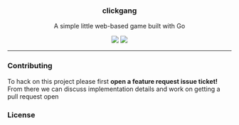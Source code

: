 <p align="center">
  <h3 align="center">clickgang</h3>
  <p align="center">A simple little web-based game built with Go</p>
  <p align="center">
    <a href="https://circleci.com/gh/spaceshuttl/clickgang/tree/master"><img src="https://circleci.com/gh/spaceshuttl/clickgang/tree/master.svg?style=svg"></a>
    <a href="https://goreportcard.com/report/github.com/spaceshuttl/clickgang"><img src="https://goreportcard.com/badge/github.com/spaceshuttl/clickgang"></a>
  </p>
</p>

---

### Contributing

To hack on this project please first **open a feature request issue ticket!** From there we can discuss implementation details and work on getting a pull request open 

### License

